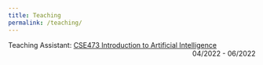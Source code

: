 ```yaml
---
title: Teaching
permalink: /teaching/
---
```


Teaching Assistant: [CSE473 Introduction to Artificial Intelligence](https://courses.cs.washington.edu/courses/cse473/22sp/) 
<span style="float:right;">
    04/2022 - 06/2022
</span> <br/>